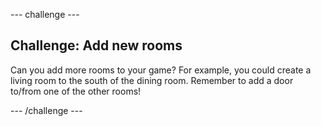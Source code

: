--- challenge ---
## Challenge: Add new rooms

Can you add more rooms to your game? For example, you could create a living room to the south of the dining room. Remember to add a door to/from one of the other rooms!




--- /challenge ---